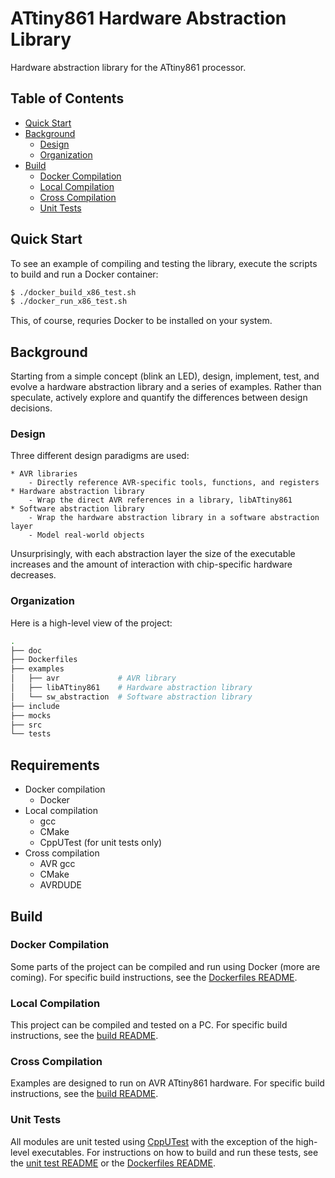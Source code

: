 # ATtiny861 Hardware Abstraction Library
Hardware abstraction library for the ATtiny861 processor.


## Table of Contents

  * [Quick Start](#quick-start)
  * [Background](#background)
    - [Design](#design)
    - [Organization](#organization)
  * [Build](#build)
    - [Docker Compilation](#docker-compilation)
    - [Local Compilation](#local-compilation)
    - [Cross Compilation](#cross-compilation)
    - [Unit Tests](#unit-tests)


## Quick Start
To see an example of compiling and testing the library, execute the scripts to build and run a Docker container:
```bash
$ ./docker_build_x86_test.sh
$ ./docker_run_x86_test.sh
```
This, of course, requries Docker to be installed on your system.


## Background
Starting from a simple concept (blink an LED), design, implement, test, and evolve a hardware abstraction library and a series of examples. Rather than speculate, actively explore and quantify the differences between design decisions.


### Design
Three different design paradigms are used:

    * AVR libraries
        - Directly reference AVR-specific tools, functions, and registers
    * Hardware abstraction library
        - Wrap the direct AVR references in a library, libATtiny861
    * Software abstraction library
        - Wrap the hardware abstraction library in a software abstraction layer
        - Model real-world objects

Unsurprisingly, with each abstraction layer the size of the executable increases and the amount of interaction with chip-specific hardware decreases.


### Organization
Here is a high-level view of the project:
```bash
.
├── doc
├── Dockerfiles
├── examples
│   ├── avr             # AVR library
│   ├── libATtiny861    # Hardware abstraction library 
│   └── sw_abstraction  # Software abstraction library
├── include
├── mocks
├── src
└── tests
```


## Requirements

  * Docker compilation
    - Docker
  * Local compilation
    - gcc
    - CMake
    - CppUTest (for unit tests only)
  * Cross compilation
    - AVR gcc
    - CMake
    - AVRDUDE


## Build


### Docker Compilation
Some parts of the project can be compiled and run using Docker (more are coming).
For specific build instructions, see the [Dockerfiles README](Dockerfiles/README.md).


### Local Compilation
This project can be compiled and tested on a PC.
For specific build instructions, see the [build README](README_build.md).


### Cross Compilation
Examples are designed to run on AVR ATtiny861 hardware.
For specific build instructions, see the [build README](README_build.md).


### Unit Tests
All modules are unit tested using [CppUTest](http://cpputest.github.io/) with the exception of the high-level executables.
For instructions on how to build and run these tests, see the [unit test README](README_unit_tests.md) or the [Dockerfiles README](Dockerfiles/README.md).
